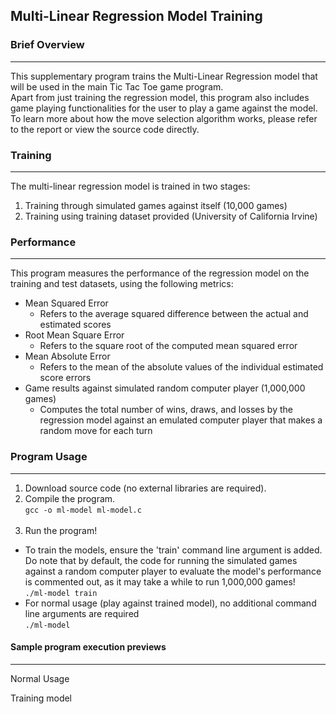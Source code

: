 ## Multi-Linear Regression Model Training 
### Brief Overview
---
This supplementary program trains the Multi-Linear Regression model that will be used in the main Tic Tac Toe game program. <br>
Apart from just training the regression model, this program also includes game playing functionalities for the user to play a game against the model.<br>
To learn more about how the move selection algorithm works, please refer to the report or view the source code directly.
### Training
---
The multi-linear regression model is trained in two stages:
1. Training through simulated games against itself (10,000 games)
2. Training using training dataset provided (University of California Irvine)
### Performance
---
This program measures the performance of the regression model on the training and test datasets, using the following metrics:
- Mean Squared Error
  - Refers to the average squared difference between the actual and estimated scores
- Root Mean Square Error
  - Refers to the square root of the computed mean squared error
- Mean Absolute Error
  - Refers to the mean of the absolute values of the individual estimated score errors
- Game results against simulated random computer player (1,000,000 games)
  - Computes the total number of wins, draws, and losses by the regression model against an emulated computer player that makes a random move for each turn

### Program Usage
---
1. Download source code (no external libraries are required).
2. Compile the program.<br>
    `gcc -o ml-model ml-model.c`<br><br>
3. Run the program!<br>
  - To train the models, ensure the 'train' command line argument is added. Do note that by default, the code for running the simulated games against a random computer player to evaluate the model's performance is commented out, as it may take a while to run 1,000,000 games! <br>
    `./ml-model train ` <br>
  - For normal usage (play against trained model), no additional command line arguments are required <br>
    `./ml-model`

#### Sample program execution previews
---
Normal Usage

Training model